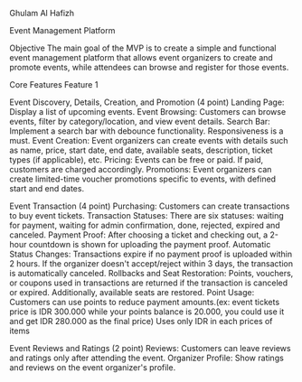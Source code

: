 Ghulam Al Hafizh

Event Management Platform

Objective
The main goal of the MVP is to create a simple and functional event management platform that allows event organizers to create and promote events, while attendees can browse and register for those events.

Core Features
Feature 1

Event Discovery, Details, Creation, and Promotion (4 point)
Landing Page: Display a list of upcoming events.
Event Browsing: Customers can browse events, filter by category/location, and view event details.
Search Bar: Implement a search bar with debounce functionality.
Responsiveness is a must.
Event Creation: Event organizers can create events with details such as name, price, start date, end date, available seats, description, ticket types (if applicable), etc.
Pricing: Events can be free or paid. If paid, customers are charged accordingly.
Promotions: Event organizers can create limited-time voucher promotions specific to events, with defined start and end dates.

Event Transaction (4 point)
Purchasing: Customers can create transactions to buy event tickets.
Transaction Statuses: There are six statuses: waiting for payment, waiting for admin confirmation, done, rejected, expired and canceled.
Payment Proof: After choosing a ticket and checking out, a 2-hour countdown is shown for uploading the payment proof.
Automatic Status Changes: Transactions expire if no payment proof is uploaded within 2 hours. If the organizer doesn't accept/reject within 3 days, the transaction is automatically canceled.
Rollbacks and Seat Restoration: Points, vouchers, or coupons used in transactions are returned if the transaction is canceled or expired. Additionally, available seats are restored.
Point Usage: Customers can use points to reduce payment amounts.(ex: event tickets price is IDR 300.000 while your points balance is 20.000, you could use it and get IDR 280.000 as the final price)
Uses only IDR in each prices of items

Event Reviews and Ratings (2 point)
Reviews: Customers can leave reviews and ratings only after attending the event.
Organizer Profile: Show ratings and reviews on the event organizer's profile.

